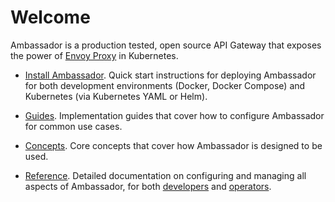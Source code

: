 # Welcome

Ambassador is a production tested, open source API Gateway that exposes the power of [Envoy Proxy](https://www.envoyproxy.io) in Kubernetes.

* [Install Ambassador](/user-guide/install). Quick start instructions for deploying Ambassador for both development environments (Docker, Docker Compose) and Kubernetes (via Kubernetes YAML or Helm).

* [Guides](/user-guide/auth-tutorial). Implementation guides that cover how to configure Ambassador for common use cases.

* [Concepts](/concepts/developers). Core concepts that cover how Ambassador is designed to be used.

* [Reference](/reference/configuration). Detailed documentation on configuring and managing all aspects of Ambassador, for both [developers](/reference/mappings) and [operators](/reference/running).